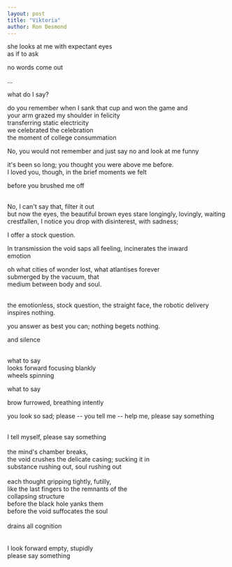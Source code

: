```yaml
---
layout: post
title: "Viktoria"
author: Ron Desmond
---
```

she looks at me with expectant eyes<br>
as if to ask

no words come out

...

what do I say?

do you remember when I sank that cup and won the game and<br>
your arm grazed my shoulder in felicity<br>
transferring static electricity<br>
we celebrated the celebration<br>
the moment of college consummation

No, you would not remember and just say no and look at me funny

it's been so long; you thought you were above me before.<br>
I loved you, though, in the brief moments we felt

before you brushed me off

<br>
No, I can't say that, filter it out

<br>
but now the eyes, the beautiful brown eyes stare longingly, lovingly, waiting<br>
crestfallen, I notice you drop with disinterest, with sadness;

I offer a stock question.

In transmission the void saps all feeling, incinerates the inward<br>
emotion

oh what cities of wonder lost, what atlantises forever<br>
submerged by the vacuum, that<br>
medium between body and soul.

<br>
the emotionless, stock question, the straight face, the robotic delivery<br>
inspires nothing.

you answer as best you can; nothing begets nothing.

and silence

<br>
what to say

<br>
looks forward focusing blankly<br>
wheels spinning

what to say

brow furrowed, breathing intently

you look so sad; please -- you tell me -- help me, please say something

<br>
I tell myself, please say something
<br>
<br>
the mind's chamber breaks,
<br>
the void crushes the delicate casing; sucking it in<br>
substance rushing out, soul rushing out
<br>
<br>
each thought gripping tightly, futilly,<br>
like the last fingers to the remnants of the<br>
collapsing structure
<br>
before the black hole yanks them
<br>
before the void suffocates the soul
<br>
<br>
drains all cognition

<br>
<br>
<br>
I look forward empty, stupidly

<br>
please say something
